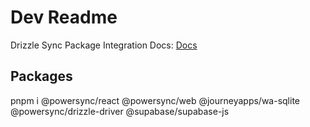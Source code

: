 # Dev Readme

Drizzle Sync Package Integration Docs: [Docs](https://www.npmjs.com/package/@powersync/drizzle-driver)

## Packages

pnpm i @powersync/react @powersync/web @journeyapps/wa-sqlite @powersync/drizzle-driver @supabase/supabase-js

